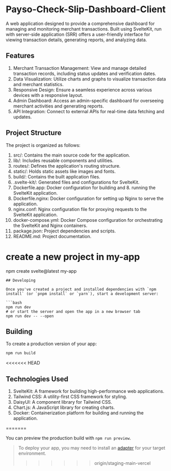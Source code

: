 # Payso-Check-Slip-Dashboard-Client

A web application designed to provide a comprehensive dashboard for managing and monitoring merchant transactions. Built using SvelteKit, run with server-side application (SRR) offers a user-friendly interface for viewing transaction details, generating reports, and analyzing data.

## Features
1. Merchant Transaction Management: View and manage detailed transaction records, including status updates and verification dates.
2. Data Visualization: Utilize charts and graphs to visualize transaction data and merchant statistics.
3. Responsive Design: Ensure a seamless experience across various devices with a responsive layout.
4. Admin Dashboard: Access an admin-specific dashboard for overseeing merchant activities and generating reports.
5. API Integration: Connect to external APIs for real-time data fetching and updates.

## Project Structure
The project is organized as follows:

1. src/: Contains the main source code for the application.
2. lib/: Includes reusable components and utilities.
3. routes/: Defines the application's routing structure.
4. static/: Holds static assets like images and fonts.
5. build/: Contains the built application files.
6. .svelte-kit/: Generated files and configurations for SvelteKit.
7. Dockerfile.app: Docker configuration for building and 8. running the SvelteKit application.
9. Dockerfile.nginx: Docker configuration for setting up Nginx to serve the application.
10. nginx.conf: Nginx configuration file for proxying requests to the SvelteKit application.
11. docker-compose.yml: Docker Compose configuration for orchestrating the SvelteKit and Nginx containers.
12. package.json: Project dependencies and scripts.
13. README.md: Project documentation.

# create a new project in my-app
npm create svelte@latest my-app

```
## Developing

Once you've created a project and installed dependencies with `npm install` (or `pnpm install` or `yarn`), start a development server:

```bash
npm run dev
# or start the server and open the app in a new browser tab
npm run dev -- --open
```
## Building

To create a production version of your app:

```bash
npm run build
```

<<<<<<< HEAD
## Technologies Used
1.  SvelteKit: A framework for building high-performance web applications.
2. Tailwind CSS: A utility-first CSS framework for styling.
3. DaisyUI: A component library for Tailwind CSS.
4. Chart.js: A JavaScript library for creating charts.
5. Docker: Containerization platform for building and running the application.
<!-- Nginx: A web server used for serving the application and proxying requests. -->
=======



You can preview the production build with `npm run preview`.

> To deploy your app, you may need to install an [adapter](https://kit.svelte.dev/docs/adapters) for your target environment.
>>>>>>> origin/staging-main-vercel
